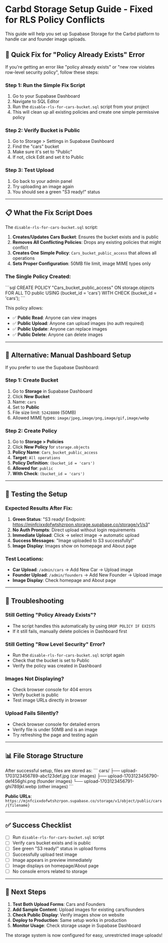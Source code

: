 # Carbd Storage Setup Guide - Fixed for RLS Policy Conflicts

This guide will help you set up Supabase Storage for the Carbd platform to handle car and founder image uploads.

## 🚨 Quick Fix for "Policy Already Exists" Error

If you're getting an error like "policy already exists" or "new row violates row-level security policy", follow these steps:

### Step 1: Run the Simple Fix Script
1. Go to your Supabase Dashboard
2. Navigate to SQL Editor
3. Run the `disable-rls-for-cars-bucket.sql` script from your project
4. This will clean up all existing policies and create one simple permissive policy

### Step 2: Verify Bucket is Public
1. Go to Storage > Settings in Supabase Dashboard
2. Find the "cars" bucket
3. Make sure it's set to "Public"
4. If not, click Edit and set it to Public

### Step 3: Test Upload
1. Go back to your admin panel
2. Try uploading an image again
3. You should see a green "S3 ready!" status

---

## 📋 What the Fix Script Does

The `disable-rls-for-cars-bucket.sql` script:

1. **Creates/Updates Cars Bucket**: Ensures the bucket exists and is public
2. **Removes All Conflicting Policies**: Drops any existing policies that might conflict
3. **Creates One Simple Policy**: `Cars_bucket_public_access` that allows all operations
4. **Sets Proper Configuration**: 50MB file limit, image MIME types only

### The Single Policy Created:
\`\`\`sql
CREATE POLICY "Cars_bucket_public_access" ON storage.objects
FOR ALL
TO public
USING (bucket_id = 'cars')
WITH CHECK (bucket_id = 'cars');
\`\`\`

This policy allows:
- ✅ **Public Read**: Anyone can view images
- ✅ **Public Upload**: Anyone can upload images (no auth required)
- ✅ **Public Update**: Anyone can replace images
- ✅ **Public Delete**: Anyone can delete images

---

## 🔧 Alternative: Manual Dashboard Setup

If you prefer to use the Supabase Dashboard:

### Step 1: Create Bucket
1. Go to **Storage** in Supabase Dashboard
2. Click **New Bucket**
3. Name: `cars`
4. Set to **Public**
5. File size limit: `52428800` (50MB)
6. Allowed MIME types: `image/jpeg,image/png,image/gif,image/webp`

### Step 2: Create Policy
1. Go to **Storage > Policies**
2. Click **New Policy** for `storage.objects`
3. **Policy Name**: `Cars_bucket_public_access`
4. **Target**: `All operations`
5. **Policy Definition**: `(bucket_id = 'cars')`
6. **Allowed for**: `public`
7. **With Check**: `(bucket_id = 'cars')`

---

## 🎯 Testing the Setup

### Expected Results After Fix:
1. **Green Status**: "S3 ready! Endpoint: https://mjnfcixxdofwtshzrpon.storage.supabase.co/storage/v1/s3"
2. **No Auth Prompts**: Direct upload without login requirements
3. **Immediate Upload**: Click → select image → automatic upload
4. **Success Messages**: "Image uploaded to S3 successfully!"
5. **Image Display**: Images show on homepage and About page

### Test Locations:
- **Car Upload**: `/admin/cars` → Add New Car → Upload image
- **Founder Upload**: `/admin/founders` → Add New Founder → Upload image
- **Image Display**: Check homepage and About page

---

## 🚨 Troubleshooting

### Still Getting "Policy Already Exists"?
- The script handles this automatically by using `DROP POLICY IF EXISTS`
- If it still fails, manually delete policies in Dashboard first

### Still Getting "Row Level Security" Error?
- Run the `disable-rls-for-cars-bucket.sql` script again
- Check that the bucket is set to Public
- Verify the policy was created in Dashboard

### Images Not Displaying?
- Check browser console for 404 errors
- Verify bucket is public
- Test image URLs directly in browser

### Upload Fails Silently?
- Check browser console for detailed errors
- Verify file is under 50MB and is an image
- Try refreshing the page and testing again

---

## 📊 File Storage Structure

After successful setup, files are stored as:
\`\`\`
cars/
├── upload-1703123456789-abc123def.jpg (car images)
├── upload-1703123456790-def456ghi.png (founder images)
└── upload-1703123456791-ghi789jkl.webp (other images)
\`\`\`

**Public URLs**:
`https://mjnfcixxdofwtshzrpon.supabase.co/storage/v1/object/public/cars/{filename}`

---

## ✅ Success Checklist

- [ ] Run `disable-rls-for-cars-bucket.sql` script
- [ ] Verify cars bucket exists and is public
- [ ] See green "S3 ready!" status in upload forms
- [ ] Successfully upload test image
- [ ] Image appears in preview immediately
- [ ] Image displays on homepage/About page
- [ ] No console errors related to storage

---

## 🎉 Next Steps

1. **Test Both Upload Forms**: Cars and Founders
2. **Add Sample Content**: Upload images for existing cars/founders
3. **Check Public Display**: Verify images show on website
4. **Deploy to Production**: Same setup works in production
5. **Monitor Usage**: Check storage usage in Supabase Dashboard

The storage system is now configured for easy, unrestricted image uploads!
